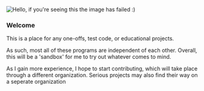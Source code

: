 ![Hello, if you're seeing this the image has failed :)](https://i.pinimg.com/originals/e8/40/16/e840162a1fd97adad4dd8492386c5bd1.gif "Man Deletes Computer")

<h3>Welcome</h3>
<p>This is a place for any one-offs, test code, or educational projects.</p>
<p>As such, most all of these programs are independent of each other. Overall, this will be a 'sandbox' for me to try out whatever comes to mind.</p>
<p>As I gain more experience, I hope to start contributing, which will take place through a different organization. Serious projects may also find their way on a seperate organization</p>

